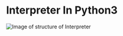 # Interpreter In Python3

![Image of structure of Interpreter](https://github.com/toobazameer/Interpreter_in_Python3/blob/master/Images/Interpreter.png)
